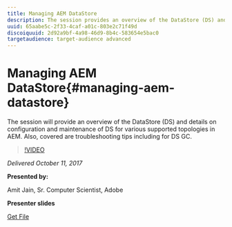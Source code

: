 ```yaml
---
title: Managing AEM DataStore
description: The session provides an overview of the DataStore (DS) and details on configuration and maintenance of DS for various supported topologies in AEM. Also, covered are troubleshooting tips including for DS GC.
uuid: 65aabe5c-2f33-4caf-a01c-803e2c71f49d
discoiquuid: 2d92a9bf-4a98-46d9-8b4c-583654e5bac0
targetaudience: target-audience advanced
---
```

# Managing AEM DataStore{#managing-aem-datastore}

The session will provide an overview of the DataStore (DS) and details on configuration and maintenance of DS for various supported topologies in AEM. Also, covered are troubleshooting tips including for DS GC. 

>[!VIDEO](https://video.tv.adobe.com/v/20422/?quality=9)

*Delivered October 11, 2017*

**Presented by:**

Amit Jain, Sr. Computer Scientist, Adobe

**Presenter slides**

[Get File](assets/managing-aem-datastoreoct17.pdf)
<!--
[Get back to the Overview](https://helpx.adobe.com/experience-manager/kt/eseminars/gems/aem-index.html)
-->
